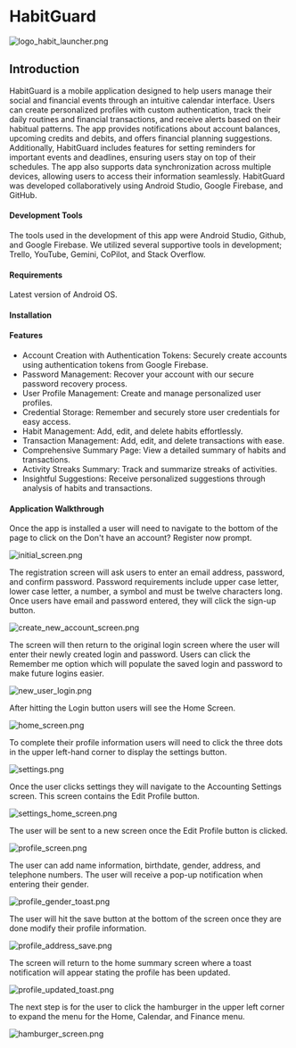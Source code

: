 # **HabitGuard**
![logo_habit_launcher.png](app/src/main/res/drawable/logo_habit_launcher.png)

## Introduction

HabitGuard is a mobile application designed to help users manage their social and financial events
through an intuitive calendar interface. Users can create personalized profiles with custom
authentication, track their daily routines and financial transactions, and receive alerts based on
their habitual patterns. The app provides notifications about account balances, upcoming credits
and debits, and offers financial planning suggestions. Additionally, HabitGuard includes features
for setting reminders for important events and deadlines, ensuring users stay on top of their 
schedules. The app also supports data synchronization across multiple devices, allowing users to
access their information seamlessly. HabitGuard was developed collaboratively using Android 
Studio, Google Firebase, and GitHub.

#### Development Tools
The tools used in the development of this app were Android Studio, Github, and Google Firebase. 
We utilized several supportive tools in development; Trello, YouTube, Gemini, CoPilot, and Stack
Overflow.

#### Requirements
   Latest version of Android OS.
#### Installation


#### Features
* Account Creation with Authentication Tokens: Securely create accounts using
authentication tokens from Google Firebase.
* Password Management: Recover your account with our secure password recovery process.
* User Profile Management: Create and manage personalized user profiles.
* Credential Storage: Remember and securely store user credentials for easy access.
* Habit Management: Add, edit, and delete habits effortlessly.
* Transaction Management: Add, edit, and delete transactions with ease.
* Comprehensive Summary Page: View a detailed summary of habits and transactions.
* Activity Streaks Summary: Track and summarize streaks of activities.
* Insightful Suggestions: Receive personalized suggestions through analysis of habits
and transactions.

  
#### Application Walkthrough
Once the app is installed a user will need to navigate to the bottom of the page to click on the 
Don't have an account? Register now prompt.

![initial_screen.png](app/src/main/res/drawable/initial_screen.png)

The registration screen will ask users to enter an email address, password, and confirm password.
Password requirements include upper case letter, lower case letter, a number, a symbol and 
must be twelve characters long. Once users have email and password entered, they will click the
sign-up button.

![create_new_account_screen.png](app/src/main/res/drawable/create_new_account_screen.png)

The screen will then return to the original login screen where the user will enter their 
newly created login and password. Users can click the Remember me option which will populate 
the saved login and password to make future logins easier.

![new_user_login.png](app/src/main/res/drawable/new_user_login.png)

After hitting the Login button users will see the Home Screen.

![home_screen.png](app/src/main/res/drawable/home_screen.png)

To complete their profile information users will need to click the three dots in the 
upper left-hand corner to display the settings button.

![settings.png](app/src/main/res/drawable/settings.png)

Once the user clicks settings they will navigate to the Accounting Settings screen. This screen
contains the Edit Profile button.

![settings_home_screen.png](app/src/main/res/drawable/settings_home_screen.png)

The user will be sent to a new screen once the Edit Profile button is clicked.

![profile_screen.png](app/src/main/res/drawable/profile_screen.png)

The user can add name information, birthdate, gender, address, and telephone numbers. 
The user will receive a pop-up notification when entering their gender.

![profile_gender_toast.png](app/src/main/res/drawable/profile_gender_toast.png)

The user will hit the save button at the bottom of the screen once they are done
modify their profile information.

![profile_address_save.png](app/src/main/res/drawable/profile_address_save.png)

The screen will return to the home summary screen where a toast notification will appear
stating the profile has been updated.

![profile_updated_toast.png](app/src/main/res/drawable/profile_updated_toast.png)

The next step is for the user to click the hamburger in the upper left corner to 
expand the menu for the Home, Calendar, and Finance menu.

![hamburger_screen.png](app/src/main/res/drawable/hamburger_screen.png)




